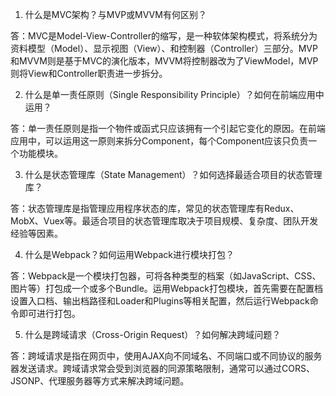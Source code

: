 

1. 什么是MVC架构？与MVP或MVVM有何区别？

答：MVC是Model-View-Controller的缩写，是一种软体架构模式，将系统分为资料模型（Model）、显示视图（View）、和控制器（Controller）三部分。MVP和MVVM则是基于MVC的演化版本，MVVM将控制器改为了ViewModel，MVP则将View和Controller职责进一步拆分。

2. 什么是单一责任原则（Single Responsibility Principle）？如何在前端应用中运用？

答：单一责任原则是指一个物件或函式只应该拥有一个引起它变化的原因。在前端应用中，可以运用这一原则来拆分Component，每个Component应该只负责一个功能模块。

3. 什么是状态管理库（State Management）？如何选择最适合项目的状态管理库？

答：状态管理库是指管理应用程序状态的库，常见的状态管理库有Redux、MobX、Vuex等。最适合项目的状态管理库取决于项目规模、复杂度、团队开发经验等因素。

4. 什么是Webpack？如何运用Webpack进行模块打包？

答：Webpack是一个模块打包器，可将各种类型的档案（如JavaScript、CSS、图片等）打包成一个或多个Bundle。运用Webpack打包模块，首先需要在配置档设置入口档、输出档路径和Loader和Plugins等相关配置，然后运行Webpack命令即可进行打包。

5. 什么是跨域请求（Cross-Origin Request）？如何解决跨域问题？

答：跨域请求是指在网页中，使用AJAX向不同域名、不同端口或不同协议的服务器发送请求。跨域请求常会受到浏览器的同源策略限制，通常可以通过CORS、JSONP、代理服务器等方式来解决跨域问题。